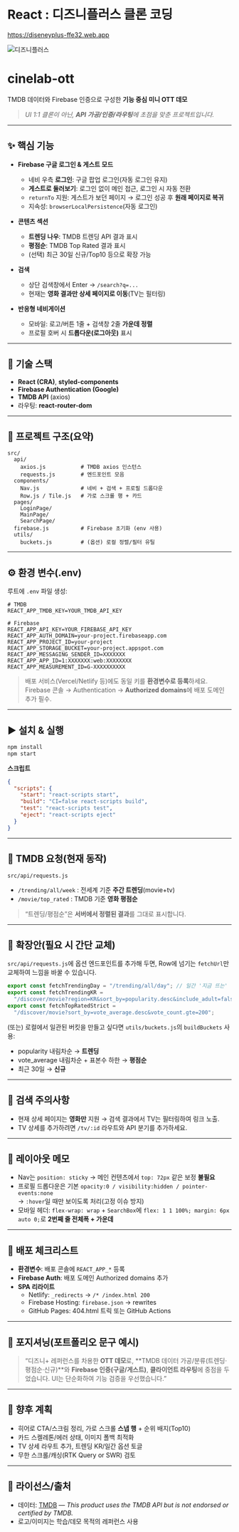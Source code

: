 # React : 디즈니플러스 클론 코딩

https://diseneyplus-ffe32.web.app

![디즈니플러스](https://github.com/developer-jyyun/disney-deploy/assets/131247158/4ca34e93-922a-4663-90d5-e2bbc13ab728)

# cinelab-ott

TMDB 데이터와 Firebase 인증으로 구성한 **기능 중심 미니 OTT 데모**

> _UI 1:1 클론이 아닌, **API 가공/인증/라우팅**에 초점을 맞춘 프로젝트입니다._

---

## ✨ 핵심 기능

- **Firebase 구글 로그인 & 게스트 모드**

  - 네비 우측 **로그인**: 구글 팝업 로그인(자동 로그인 유지)
  - **게스트로 둘러보기**: 로그인 없이 메인 접근, 로그인 시 자동 전환
  - `returnTo` 지원: 게스트가 보던 페이지 → 로그인 성공 후 **원래 페이지로 복귀**
  - 지속성: `browserLocalPersistence`(자동 로그인)

- **콘텐츠 섹션**

  - **트렌딩 나우**: TMDB 트렌딩 API 결과 표시
  - **평점순**: TMDB Top Rated 결과 표시
  - (선택) 최근 30일 신규/Top10 등으로 확장 가능

- **검색**

  - 상단 검색창에서 Enter → `/search?q=...`
  - 현재는 **영화 결과만 상세 페이지로 이동**(TV는 필터링)

- **반응형 네비게이션**
  - 모바일: 로고/버튼 1줄 + 검색창 2줄 **가운데 정렬**
  - 프로필 호버 시 **드롭다운(로그아웃)** 표시

---

## 🧰 기술 스택

- **React (CRA)**, **styled-components**
- **Firebase Authentication (Google)**
- **TMDB API** (axios)
- 라우팅: **react-router-dom**

---

## 📂 프로젝트 구조(요약)

```
src/
  api/
    axios.js           # TMDB axios 인스턴스
    requests.js        # 엔드포인트 모음
  components/
    Nav.js             # 네비 + 검색 + 프로필 드롭다운
    Row.js / Tile.js   # 가로 스크롤 행 + 카드
  pages/
    LoginPage/
    MainPage/
    SearchPage/
  firebase.js          # Firebase 초기화 (env 사용)
  utils/
    buckets.js         # (옵션) 로컬 정렬/필터 유틸
```

---

## ⚙️ 환경 변수(.env)

루트에 `.env` 파일 생성:

```
# TMDB
REACT_APP_TMDB_KEY=YOUR_TMDB_API_KEY

# Firebase
REACT_APP_API_KEY=YOUR_FIREBASE_API_KEY
REACT_APP_AUTH_DOMAIN=your-project.firebaseapp.com
REACT_APP_PROJECT_ID=your-project
REACT_APP_STORAGE_BUCKET=your-project.appspot.com
REACT_APP_MESSAGING_SENDER_ID=XXXXXXX
REACT_APP_APP_ID=1:XXXXXXX:web:XXXXXXXX
REACT_APP_MEASUREMENT_ID=G-XXXXXXXXXX
```

> 배포 서비스(Vercel/Netlify 등)에도 동일 키를 **환경변수로 등록**하세요.  
> Firebase 콘솔 → Authentication → **Authorized domains**에 배포 도메인 추가 필수.

---

## ▶️ 설치 & 실행

```bash
npm install
npm start
```

**스크립트**

```json
{
  "scripts": {
    "start": "react-scripts start",
    "build": "CI=false react-scripts build",
    "test": "react-scripts test",
    "eject": "react-scripts eject"
  }
}
```

---

## 🔌 TMDB 요청(현재 동작)

`src/api/requests.js`

- `/trending/all/week` : 전세계 기준 **주간 트렌딩**(movie+tv)
- `/movie/top_rated` : TMDB 기준 **영화 평점순**

> “트렌딩/평점순”은 **서버에서 정렬된 결과**를 그대로 표시합니다.

---

## 🚀 확장안(필요 시 간단 교체)

`src/api/requests.js`에 옵션 엔드포인트를 추가해 두면, Row에 넘기는 `fetchUrl`만 교체하여 느낌을 바꿀 수 있습니다.

```js
export const fetchTrendingDay = "/trending/all/day"; // 일간 '지금 뜨는'
export const fetchTrendingKR =
  "/discover/movie?region=KR&sort_by=popularity.desc&include_adult=false";
export const fetchTopRatedStrict =
  "/discover/movie?sort_by=vote_average.desc&vote_count.gte=200";
```

(또는) 로컬에서 일관된 버킷을 만들고 싶다면 `utils/buckets.js`의 `buildBuckets` 사용:

- popularity 내림차순 → **트렌딩**
- vote_average 내림차순 + 표본수 하한 → **평점순**
- 최근 30일 → **신규**

---

## 🔎 검색 주의사항

- 현재 상세 페이지는 **영화만** 지원 → 검색 결과에서 TV는 필터링하여 링크 노출.
- TV 상세를 추가하려면 `/tv/:id` 라우트와 API 분기를 추가하세요.

---

## 🧩 레이아웃 메모

- Nav는 `position: sticky` → 메인 컨텐츠에서 `top: 72px` 같은 보정 **불필요**
- 프로필 드롭다운은 기본 `opacity:0 / visibility:hidden / pointer-events:none`  
  → `:hover`일 때만 보이도록 처리(고정 이슈 방지)
- 모바일 헤더: `flex-wrap: wrap` + `SearchBox`에 `flex: 1 1 100%; margin: 6px auto 0;`로 **2번째 줄 전체폭 + 가운데**

---

## 🧭 배포 체크리스트

- **환경변수**: 배포 콘솔에 `REACT_APP_*` 등록
- **Firebase Auth**: 배포 도메인 Authorized domains 추가
- **SPA 리라이트**
  - Netlify: `_redirects` → `/* /index.html 200`
  - Firebase Hosting: `firebase.json` → rewrites
  - GitHub Pages: 404.html 트릭 또는 GitHub Actions

---

## 📌 포지셔닝(포트폴리오 문구 예시)

> “디즈니+ 레퍼런스를 차용한 **OTT 데모**로, **TMDB 데이터 가공/분류(트렌딩·평점순·신규)**와 **Firebase 인증(구글/게스트)**, **클라이언트 라우팅**에 중점을 두었습니다. UI는 단순화하여 기능 검증을 우선했습니다.”

---

## 📍 향후 계획

- 히어로 CTA/스크림 정리, 가로 스크롤 **스냅 행** + 순위 배지(Top10)
- 카드 스켈레톤/에러 상태, 이미지 폴백 최적화
- TV 상세 라우트 추가, 트렌딩 KR/일간 옵션 토글
- 무한 스크롤/캐싱(RTK Query or SWR) 검토

---

## 📝 라이선스/출처

- 데이터: [TMDB](https://www.themoviedb.org/) — _This product uses the TMDB API but is not endorsed or certified by TMDB._
- 로고/이미지는 학습/데모 목적의 레퍼런스 사용
